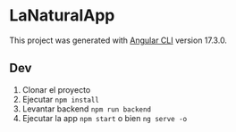 # LaNaturalApp

This project was generated with [Angular CLI](https://github.com/angular/angular-cli) version 17.3.0.

## Dev

1. Clonar el proyecto
2. Ejecutar `npm install`
3. Levantar backend `npm run backend`
4. Ejecutar la app `npm start` o bien `ng serve -o`

